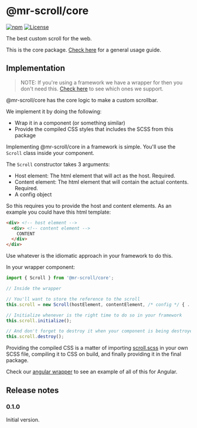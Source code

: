 # @mr-scroll/core

[![npm](https://img.shields.io/npm/v/@mr-scroll/core.svg)](https://www.npmjs.com/package/@mr-scroll/core)
[![License](https://img.shields.io/badge/license-MIT-blue.svg)](https://opensource.org/licenses/MIT)

The best custom scroll for the web.

This is the core package. [Check here](../..) for a general usage guide.

## Implementation

> NOTE: If you're using a framework we have a wrapper for then you don't need this. [Check here](../..) to see which ones we support.

@mr-scroll/core has the core logic to make a custom scrollbar.

We implement it by doing the following:
- Wrap it in a component (or something similar)
- Provide the compiled CSS styles that includes the SCSS from this package

Implementing @mr-scroll/core in a framework is simple. You'll use the `Scroll` class inside your component.

The `Scroll` constructor takes 3 arguments:
- Host element: The html element that will act as the host. Required.
- Content element: The html element that will contain the actual contents. Required.
- A config object

So this requires you to provide the host and content elements. As an example you could have this html template:
```html
<div> <!-- host element -->
  <div> <!-- content element -->
    CONTENT
  </div>
</div>
```

Use whatever is the idiomatic approach in your framework to do this.

In your wrapper component:
```ts
import { Scroll } from '@mr-scroll/core';

// Inside the wrapper

// You'll want to store the reference to the scroll
this.scroll = new Scroll(hostElement, contentElement, /* config */ { ... });

// Initialize whenever is the right time to do so in your framework
this.scroll.initialize();

// And don't forget to destroy it when your component is being destroyed
this.scroll.destroy();
```

Providing the compiled CSS is a matter of importing [scroll.scss](./src/scss/scroll.scss) in your own SCSS file, compiling it to CSS on build, and finally providing it in the final package.

Check our [angular wrapper](../angular) to see an example of all of this for Angular.

## Release notes

### 0.1.0

Initial version.
